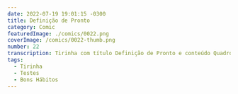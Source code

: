 ```yaml
---
date: 2022-07-19 19:01:15 -0300
title: Definição de Pronto
category: Comic
featuredImage: ./comics/0022.png
coverImage: /comics/0022-thumb.png
number: 22
transcription: Tirinha com título Definição de Pronto e conteúdo Quadro 1. Msone fala "Terminei o desenvolvimento que você me pediu". Quadro 2. Sophie fala "Você escreveu os testes?". Quadro 3. Msone em silêncio. Quadro 4. Sophie fala "Você escreveu os testes?".
tags:
  - Tirinha
  - Testes
  - Bons Hábitos
---
```


